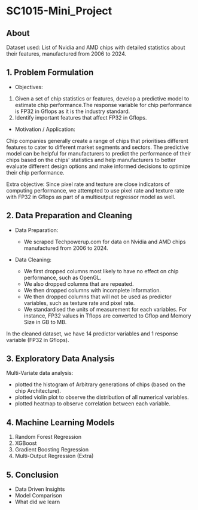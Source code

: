 # SC1015-Mini_Project

## About
Dataset used: List of Nvidia and AMD chips with detailed statistics about their features, manufactured from 2006 to 2024.


## 1. Problem Formulation

- Objectives:

1. Given a set of chip statistics or features, develop a predictive model to estimate chip performance.The response variable for chip performance is FP32 in Gflops as it is the industry standard. 
2. Identify important features that affect FP32 in Gflops. 
       
- Motivation / Application:

Chip companies generally create a range of chips that prioritises different features to cater to different market segments and sectors. The predictive model can be helpful for manufacturers to predict the performance of their chips based on the chips' statistics and help manufacturers to better evaluate different design options and make informed decisions to optimize their chip performance.

Extra objective: Since pixel rate and texture are close indicators of computing performance, we attempted to use pixel rate and texture rate with FP32 in Gflops as part of a multioutput regressor model as well. 
     
## 2. Data Preparation and Cleaning
- Data Preparation:
     - We scraped Techpowerup.com for data on Nvidia and AMD chips manufactured from 2006 to 2024. 
 
- Data Cleaning:
     - We first dropped columns most likely to have no effect on chip performance, such as OpenGL.
     - We also dropped columns that are repeated.
     - We then dropped columns with incomplete information.
     - We then dropped columns that will not be used as predictor variables, such as texture rate and pixel rate.
     - We standardised the units of measurement for each variables. For instance, FP32 values in Tflops are converted to Gflop and Memory Size in GB to MB.
  
In the cleaned dataset, we have 14 predictor variables and 1 response variable (FP32 in Gflops).

## 3. Exploratory Data Analysis

Multi-Variate data analysis: 
- plotted the histogram of Arbitrary generations of chips (based on the chip Architecture).
- plotted violin plot to observe the distribution of all numerical variables.
- plotted heatmap to observe correlation between each variable.

## 4. Machine Learning Models

1. Random Forest Regression
2. XGBoost
3. Gradient Boosting Regression
4. Multi-Output Regression (Extra)

## 5. Conclusion
-  Data Driven Insights
-  Model Comparison
-  What did we learn





